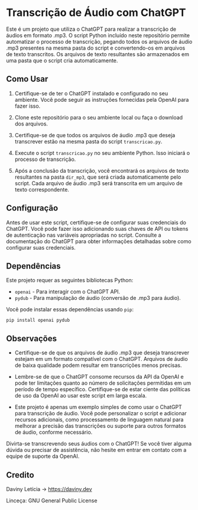 # Transcrição de Áudio com ChatGPT

Este é um projeto que utiliza o ChatGPT para realizar a transcrição de áudios em formato .mp3. O script Python incluído neste repositório permite automatizar o processo de transcrição, pegando todos os arquivos de áudio .mp3 presentes na mesma pasta do script e convertendo-os em arquivos de texto transcritos. Os arquivos de texto resultantes são armazenados em uma pasta que o script cria automaticamente.

## Como Usar

1. Certifique-se de ter o ChatGPT instalado e configurado no seu ambiente. Você pode seguir as instruções fornecidas pela OpenAI para fazer isso.

2. Clone este repositório para o seu ambiente local ou faça o download dos arquivos.

3. Certifique-se de que todos os arquivos de áudio .mp3 que deseja transcrever estão na mesma pasta do script `transcricao.py`.

4. Execute o script `transcricao.py` no seu ambiente Python. Isso iniciará o processo de transcrição.

5. Após a conclusão da transcrição, você encontrará os arquivos de texto resultantes na pasta `dir_mp3`, que será criada automaticamente pelo script. Cada arquivo de áudio .mp3 será transcrita em um arquivo de texto correspondente.

## Configuração

Antes de usar este script, certifique-se de configurar suas credenciais do ChatGPT. Você pode fazer isso adicionando suas chaves de API ou tokens de autenticação nas variáveis apropriadas no script. Consulte a documentação do ChatGPT para obter informações detalhadas sobre como configurar suas credenciais.

## Dependências

Este projeto requer as seguintes bibliotecas Python:

- `openai` - Para interagir com o ChatGPT API.
- `pydub` - Para manipulação de áudio (conversão de .mp3 para áudio).

Você pode instalar essas dependências usando `pip`:

```
pip install openai pydub
```

## Observações

- Certifique-se de que os arquivos de áudio .mp3 que deseja transcrever estejam em um formato compatível com o ChatGPT. Arquivos de áudio de baixa qualidade podem resultar em transcrições menos precisas.

- Lembre-se de que o ChatGPT consome recursos da API da OpenAI e pode ter limitações quanto ao número de solicitações permitidas em um período de tempo específico. Certifique-se de estar ciente das políticas de uso da OpenAI ao usar este script em larga escala.


- Este projeto é apenas um exemplo simples de como usar o ChatGPT para transcrição de áudio. Você pode personalizar o script e adicionar recursos adicionais, como processamento de linguagem natural para melhorar a precisão das transcrições ou suporte para outros formatos de áudio, conforme necessário.

Divirta-se transcrevendo seus áudios com o ChatGPT! Se você tiver alguma dúvida ou precisar de assistência, não hesite em entrar em contato com a equipe de suporte da OpenAI.

## Credito

Daviny Letícia -> https://daviny.dev

Linceça: GNU General Public License
